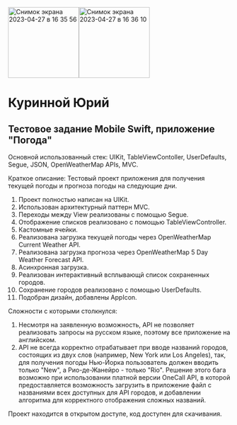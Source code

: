<img width="160" alt="Снимок экрана 2023-04-27 в 16 35 56" src="https://user-images.githubusercontent.com/105720427/234864440-50bb71bc-95f1-435e-aed7-c3ec3abb77ac.png"><img width="160" alt="Снимок экрана 2023-04-27 в 16 36 10" src="https://user-images.githubusercontent.com/105720427/234864477-67fb501e-af88-40dd-b1c3-a38a61a3790b.png">



# Куринной Юрий
## Тестовое задание Mobile Swift, приложение "Погода"

Основной использованный стек: UIKit, TableViewContoller, UserDefaults, Segue, JSON, OpenWeatherMap APIs, MVC.

Краткое описание: Тестовый проект приложения для получения текущей погоды и прогноза погоды на следующие дни.

1. Проект полностью написан на UIKit.
2. Использован архитектурный паттерн MVC.
3. Переходы между View реализованы с помощью Segue.
3. Отображение списков реализовано с помощью TableViewController.
4. Кастомные ячейки.
5. Реализована загрузка текущей погоды через OpenWeatherMap Current Weather API.
6. Реализована загрузка прогноза через OpenWeatherMap 5 Day Weather Forecast API.
7. Асинхронная загрузка.
8. Реализован интерактивный всплывающй список сохраненных городов.
9. Сохранение городов реализовано с помощью UserDefaults.
10. Подобран дизайн, добавлены AppIcon.

Сложности с которыми столкнулся:
1. Несмотря на заявленную возможность, API не позволяет реализовать запросы на русском языке, поэтому все приложение на английском.
2. API не всегда корректно отрабатывает при вводе названий городов, состоящих из двух слов (например, New York или Los Angeles), так, для получения погоды Нью-Йорка пользователь должен вводить только "New", а Рио-де-Жанейро - только "Rio". Решение этого бага возможно при использовании платной версии OneCall API, в которой предоставляется возможность загрузить в приложение файл с названиями всех доступных для API городов, и добавлении алгоритма для корректного отображения сложных названий.

Проект находится в открытом доступе, код доступен для скачивания.



